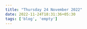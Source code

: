 ```yaml
---
title: "Thursday 24 November 2022"
date: 2022-11-24T18:31:36+05:30
tags: ['blog', 'empty']
---
```


